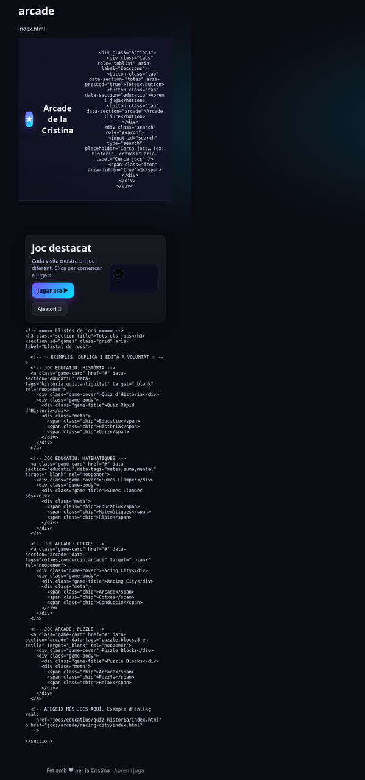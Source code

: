 # arcade
index.html
<!DOCTYPE html>
<html lang="ca">
<head>
  <meta charset="utf-8" />
  <meta name="viewport" content="width=device-width, initial-scale=1" />
  <title>Arcade de la Cristina</title>
  <meta name="description" content="Arcade web amb jocs educatius i d'oci: aprèn i juga!" />

  <!-- ===== Estils bàsics (pots separar en estil.css si vols) ===== -->
  <style>
    :root{
      --bg: #0b0b14;           /* fons fosc estil arcade */
      --panel: #141428;        /* targetes/panell */
      --primary: #7c4dff;      /* lila neó */
      --accent: #00e5ff;       /* cyan neó */
      --ok: #00e676;           /* verd */
      --text: #eef1ff;         /* text clar */
      --muted: #b9bde6;        /* text suau */
      --shadow: 0 10px 30px rgba(0,0,0,.35);
      --radius: 18px;
    }

    *{ box-sizing: border-box; }
    html,body{ margin:0; background: radial-gradient(1200px 600px at 20% -10%, rgba(124,77,255,.15), transparent 60%),
                                      radial-gradient(1000px 500px at 120% 10%, rgba(0,229,255,.12), transparent 60%),
                                      var(--bg); color: var(--text); font-family: system-ui, -apple-system, Segoe UI, Roboto, Ubuntu, Cantarell, Noto Sans, Arial, sans-serif; }

    a{ color: inherit; text-decoration: none; }
    img{ max-width: 100%; display: block; }

    /* ===== Capçalera ===== */
    header{
      position: sticky; top: 0; z-index: 50; backdrop-filter: blur(8px);
      background: linear-gradient(180deg, rgba(20,20,40,.85), rgba(20,20,40,.6));
      border-bottom: 1px solid rgba(255,255,255,.06);
    }
    .container{ max-width: 1100px; margin: 0 auto; padding: 18px; }
    .topbar{ display: flex; align-items: center; gap: 16px; justify-content: space-between; }

    .brand{ display:flex; align-items:center; gap:12px; font-weight: 800; letter-spacing: .2px; }
    .brand .logo{ width: 42px; height: 42px; border-radius: 12px; background: linear-gradient(135deg, var(--primary), var(--accent)); box-shadow: 0 8px 24px rgba(124,77,255,.35), inset 0 0 12px rgba(255,255,255,.25); position: relative; }
    .brand .logo::after{ content:"★"; position:absolute; inset:0; display:grid; place-items:center; color:white; font-size:20px; text-shadow:0 0 12px rgba(255,255,255,.7); }
    .brand .title{ font-size: clamp(18px, 2.2vw, 22px); }

    .actions{ display:flex; align-items:center; gap:10px; flex-wrap: wrap; }
    .search{ position: relative; }
    .search input{
      width: min(56vw, 360px);
      background: rgba(255,255,255,.06);
      border: 1px solid rgba(255,255,255,.08);
      color: var(--text);
      padding: 10px 38px 10px 12px; border-radius: 12px; outline: none;
    }
    .search .icon{ position:absolute; right:10px; top:50%; transform:translateY(-50%); opacity:.7; }

    .tabs{ display:flex; gap:10px; flex-wrap: wrap; }
    .tab{
      background: rgba(124,77,255,.14);
      border: 1px solid rgba(124,77,255,.25);
      color: #e9ddff; padding: 9px 14px; border-radius: 999px; cursor: pointer;
      transition: .2s transform ease, .2s background ease;
    }
    .tab[aria-pressed="true"]{ background: linear-gradient(135deg, var(--primary), var(--accent)); color: #0c0c12; font-weight: 700; }
    .tab:active{ transform: scale(.98); }

    /* ===== Hero / destacat ===== */
    .hero{ margin-top: 14px; }
    .panel{
      background: linear-gradient(180deg, rgba(255,255,255,.06), rgba(255,255,255,.03));
      border: 1px solid rgba(255,255,255,.08);
      border-radius: var(--radius); box-shadow: var(--shadow);
      padding: 16px;
    }
    .hero-inner{ display:grid; grid-template-columns: 1.4fr 1fr; gap:16px; align-items: center; }
    .hero h2{ margin: 0 0 6px; font-size: clamp(18px, 2.8vw, 26px); }
    .hero p{ margin: 0 0 10px; color: var(--muted); }
    .hero .cta-row{ display:flex; gap:10px; flex-wrap: wrap; }
    .btn{
      display:inline-flex; align-items:center; gap:8px; border-radius: 12px; padding: 10px 14px; cursor:pointer; font-weight:700; border:1px solid transparent;
      background: linear-gradient(135deg, var(--primary), var(--accent)); color:#0c0c12;
      box-shadow: 0 8px 20px rgba(124,77,255,.35);
    }
    .btn.ghost{ background: rgba(255,255,255,.06); color: var(--text); border-color: rgba(255,255,255,.1); box-shadow: none; }

    .thumb{
      aspect-ratio: 16/9; border-radius: 14px; overflow: hidden; position: relative; background: #0d0d1f;
      border:1px solid rgba(255,255,255,.08);
    }
    .thumb .label{ position:absolute; left:10px; top:10px; background: rgba(0,0,0,.55); border:1px solid rgba(255,255,255,.2); padding:4px 8px; border-radius:999px; font-size:12px; }

    /* ===== Graella de jocs ===== */
    .section-title{ margin: 22px 0 10px; font-size: 18px; opacity: .9; }
    .grid{ display:grid; grid-template-columns: repeat(2, 1fr); gap: 14px; }
    @media (min-width: 720px){ .grid{ grid-template-columns: repeat(3, 1fr); } }
    @media (min-width: 1024px){ .grid{ grid-template-columns: repeat(4, 1fr); } }

    .game-card{
      background: var(--panel); border:1px solid rgba(255,255,255,.08); border-radius: 16px; overflow: hidden; box-shadow: var(--shadow);
      display:flex; flex-direction: column; transition: transform .12s ease, box-shadow .2s ease;
    }
    .game-card:hover{ transform: translateY(-3px); box-shadow: 0 14px 34px rgba(0,0,0,.5); }
    .game-cover{ aspect-ratio: 16/10; background: linear-gradient(135deg, rgba(124,77,255,.25), rgba(0,229,255,.18)); display:grid; place-items:center; font-weight:800; letter-spacing:.4px; }
    .game-body{ padding: 10px 12px 12px; display:flex; flex-direction: column; gap: 8px; }
    .game-title{ font-size: 15px; font-weight: 800; }
    .meta{ display:flex; gap:8px; flex-wrap: wrap; }
    .chip{ font-size: 12px; padding: 4px 8px; border-radius: 999px; border:1px solid rgba(255,255,255,.12); color: var(--muted); }

    footer{ opacity:.7; padding: 28px 18px; text-align: center; }
  </style>
</head>
<body>
  <!-- ===== HEADER ===== -->
  <header>
    <div class="container topbar">
      <div class="brand" aria-label="Inici">
        <div class="logo" aria-hidden="true"></div>
        <div class="title">Arcade de la Cristina</div>
      </div>

      <div class="actions">
        <div class="tabs" role="tablist" aria-label="Seccions">
          <button class="tab" data-section="totes" aria-pressed="true">Totes</button>
          <button class="tab" data-section="educatiu">Aprèn i juga</button>
          <button class="tab" data-section="arcade">Arcade lliure</button>
        </div>
        <div class="search" role="search">
          <input id="search" type="search" placeholder="Cerca jocs… (ex: història, cotxes)" aria-label="Cerca jocs" />
          <span class="icon" aria-hidden="true">🔎</span>
        </div>
      </div>
    </div>
  </header>

  <!-- ===== HERO / DESTACAT ===== -->
  <main class="container">
    <section class="hero panel" aria-label="Destacat">
      <div class="hero-inner">
        <div>
          <h2 id="featured-title">Joc destacat</h2>
          <p id="featured-desc">Cada visita mostra un joc diferent. Clica per començar a jugar!</p>
          <div class="cta-row">
            <a id="featured-link" class="btn" href="#" target="_blank" rel="noopener">Jugar ara ▶</a>
            <button id="btn-random" class="btn ghost" type="button">Aleatori 🎲</button>
          </div>
        </div>
        <a id="featured-thumb" class="thumb" href="#" target="_blank" rel="noopener" aria-label="Obrir joc destacat">
          <span class="label" id="featured-tag">—</span>
          <!-- Si poses una imatge, afegeix-la aquí dins amb <img> -->
        </a>
      </div>
    </section>

    <!-- ===== Llistes de jocs ===== -->
    <h3 class="section-title">Tots els jocs</h3>
    <section id="games" class="grid" aria-label="Llistat de jocs">

      <!-- ✨ EXEMPLES: DUPLICA I EDITA A VOLUNTAT ✨ -->
      <!-- JOC EDUCATIU: HISTÒRIA -->
      <a class="game-card" href="#" data-section="educatiu" data-tags="història,quiz,antiguitat" target="_blank" rel="noopener">
        <div class="game-cover">Quiz d'Història</div>
        <div class="game-body">
          <div class="game-title">Quiz Ràpid d'Història</div>
          <div class="meta">
            <span class="chip">Educatiu</span>
            <span class="chip">Història</span>
            <span class="chip">Quiz</span>
          </div>
        </div>
      </a>

      <!-- JOC EDUCATIU: MATEMÀTIQUES -->
      <a class="game-card" href="#" data-section="educatiu" data-tags="mates,suma,mental" target="_blank" rel="noopener">
        <div class="game-cover">Sumes Llampec</div>
        <div class="game-body">
          <div class="game-title">Sumes Llampec 30s</div>
          <div class="meta">
            <span class="chip">Educatiu</span>
            <span class="chip">Matemàtiques</span>
            <span class="chip">Ràpid</span>
          </div>
        </div>
      </a>

      <!-- JOC ARCADE: COTXES -->
      <a class="game-card" href="#" data-section="arcade" data-tags="cotxes,conducció,arcade" target="_blank" rel="noopener">
        <div class="game-cover">Racing City</div>
        <div class="game-body">
          <div class="game-title">Racing City</div>
          <div class="meta">
            <span class="chip">Arcade</span>
            <span class="chip">Cotxes</span>
            <span class="chip">Conducció</span>
          </div>
        </div>
      </a>

      <!-- JOC ARCADE: PUZZLE -->
      <a class="game-card" href="#" data-section="arcade" data-tags="puzzle,blocs,3-en-ratlla" target="_blank" rel="noopener">
        <div class="game-cover">Puzzle Blocks</div>
        <div class="game-body">
          <div class="game-title">Puzzle Blocks</div>
          <div class="meta">
            <span class="chip">Arcade</span>
            <span class="chip">Puzzle</span>
            <span class="chip">Relax</span>
          </div>
        </div>
      </a>

      <!-- AFEGEIX MÉS JOCS AQUÍ. Exemple d'enllaç real:
        href="jocs/educatius/quiz-historia/index.html" o href="jocs/arcade/racing-city/index.html"
      -->

    </section>
  </main>

  <footer>
    Fet amb ♥ per la Cristina · <span style="opacity:.7">Aprèn i juga</span>
  </footer>

  <!-- ===== JS bàsic (pots separar en script.js si vols) ===== -->
  <script>
    (function(){
      const tabs = document.querySelectorAll('.tab');
      const cards = Array.from(document.querySelectorAll('.game-card'));
      const search = document.getElementById('search');
      const featuredTitle = document.getElementById('featured-title');
      const featuredDesc = document.getElementById('featured-desc');
      const featuredLink = document.getElementById('featured-link');
      const featuredThumb = document.getElementById('featured-thumb');
      const featuredTag = document.getElementById('featured-tag');
      const btnRandom = document.getElementById('btn-random');

      let activeSection = 'totes';
      let query = '';

      function norm(s){ return (s||'').toString().toLowerCase().normalize('NFD').replace(/[\u0300-\u036f]/g,''); }

      function applyFilters(){
        const nq = norm(query);
        const visible = [];
        cards.forEach(card => {
          const section = card.getAttribute('data-section');
          const tags = card.getAttribute('data-tags') || '';
          const title = card.querySelector('.game-title')?.textContent || '';
          const matchesSection = activeSection === 'totes' || activeSection === section;
          const matchesSearch = !nq || norm(tags+" "+title).includes(nq);
          const show = matchesSection && matchesSearch;
          card.style.display = show ? '' : 'none';
          if(show) visible.push(card);
        });
        updateFeatured(visible);
      }

      function pickRandom(arr){ return arr[Math.floor(Math.random()*arr.length)] }

      function updateFeatured(pool){
        const list = pool.length ? pool : cards; // si no hi ha visibles, tria de tots
        if(!list.length) return;
        const card = pickRandom(list);
        const title = card.querySelector('.game-title')?.textContent?.trim() || 'Joc destacat';
        const href = card.getAttribute('href') || '#';
        const section = card.getAttribute('data-section') || '';

        featuredTitle.textContent = title;
        featuredDesc.textContent = section === 'educatiu' ? 'Posa a prova el teu cervell mentre t'ho passes bé.' : 'Preparada per jugar? A veure fins on arribes!';
        featuredLink.href = href;
        featuredThumb.href = href;
        featuredTag.textContent = section === 'educatiu' ? 'Educatiu' : 'Arcade';
      }

      // Tabs
      tabs.forEach(btn => {
        btn.addEventListener('click', () => {
          tabs.forEach(b => b.setAttribute('aria-pressed','false'));
          btn.setAttribute('aria-pressed','true');
          activeSection = btn.getAttribute('data-section');
          applyFilters();
        });
      });

      // Cerca
      search.addEventListener('input', (e)=>{
        query = e.target.value || '';
        applyFilters();
      });

      // Aleatori
      btnRandom.addEventListener('click', ()=>{
        const visible = cards.filter(c => c.style.display !== 'none');
        const list = visible.length ? visible : cards;
        const card = pickRandom(list);
        const href = card.getAttribute('href') || '#';
        window.open(href, '_blank', 'noopener');
      });

      // Inicial
      applyFilters();
    })();
  </script>
</body>
</html>
